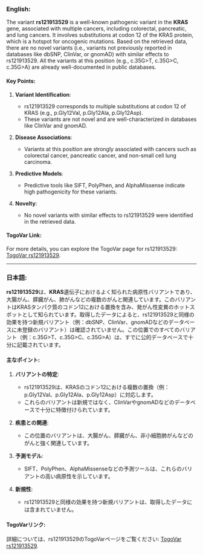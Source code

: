 ### English:
The variant **rs121913529** is a well-known pathogenic variant in the **KRAS** gene, associated with multiple cancers, including colorectal, pancreatic, and lung cancers. It involves substitutions at codon 12 of the KRAS protein, which is a hotspot for oncogenic mutations. Based on the retrieved data, there are no novel variants (i.e., variants not previously reported in databases like dbSNP, ClinVar, or gnomAD) with similar effects to rs121913529. All the variants at this position (e.g., c.35G>T, c.35G>C, c.35G>A) are already well-documented in public databases.

#### Key Points:
1. **Variant Identification**:
   - rs121913529 corresponds to multiple substitutions at codon 12 of KRAS (e.g., p.Gly12Val, p.Gly12Ala, p.Gly12Asp).
   - These variants are not novel and are well-characterized in databases like ClinVar and gnomAD.

2. **Disease Associations**:
   - Variants at this position are strongly associated with cancers such as colorectal cancer, pancreatic cancer, and non-small cell lung carcinoma.

3. **Predictive Models**:
   - Predictive tools like SIFT, PolyPhen, and AlphaMissense indicate high pathogenicity for these variants.

4. **Novelty**:
   - No novel variants with similar effects to rs121913529 were identified in the retrieved data.

#### TogoVar Link:
For more details, you can explore the TogoVar page for rs121913529: [TogoVar rs121913529](https://togovar.org).

---

### 日本語:
**rs121913529**は、**KRAS**遺伝子におけるよく知られた病原性バリアントであり、大腸がん、膵臓がん、肺がんなどの複数のがんと関連しています。このバリアントはKRASタンパク質のコドン12における置換を含み、発がん性変異のホットスポットとして知られています。取得したデータによると、rs121913529と同様の効果を持つ新規バリアント（例：dbSNP、ClinVar、gnomADなどのデータベースに未登録のバリアント）は確認されていません。この位置でのすべてのバリアント（例：c.35G>T、c.35G>C、c.35G>A）は、すでに公的データベースで十分に記載されています。

#### 主なポイント:
1. **バリアントの特定**:
   - rs121913529は、KRASのコドン12における複数の置換（例：p.Gly12Val、p.Gly12Ala、p.Gly12Asp）に対応します。
   - これらのバリアントは新規ではなく、ClinVarやgnomADなどのデータベースで十分に特徴付けられています。

2. **疾患との関連**:
   - この位置のバリアントは、大腸がん、膵臓がん、非小細胞肺がんなどのがんと強く関連しています。

3. **予測モデル**:
   - SIFT、PolyPhen、AlphaMissenseなどの予測ツールは、これらのバリアントの高い病原性を示しています。

4. **新規性**:
   - rs121913529と同様の効果を持つ新規バリアントは、取得したデータには含まれていません。

#### TogoVarリンク:
詳細については、rs121913529のTogoVarページをご覧ください: [TogoVar rs121913529](https://togovar.org).